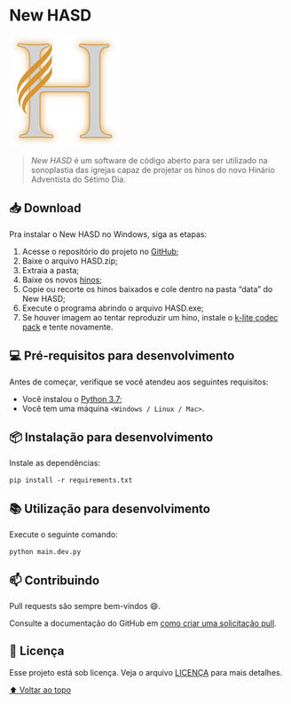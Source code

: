 # New HASD

<img src="res/img/splash.png" height="200">

> _New HASD_ é um software de código aberto para ser utilizado na sonoplastia das igrejas capaz de projetar os hinos do novo Hinário Adventista do Sétimo Dia.

## 📥 Download

Pra instalar o New HASD no Windows, siga as etapas:

1. Acesse o repositório do projeto no [GitHub](https://github.com/luanws/new-hasd/releases/latest);
2. Baixe o arquivo HASD.zip;
3. Extraia a pasta;
4. Baixe os novos [hinos](https://drive.google.com/drive/folders/1XVaDUblS-r2XMgi-eb-MCYhw2xhq-tiV?usp=sharing);
5. Copie ou recorte os hinos baixados e cole dentro na pasta “data” do New HASD;
6. Execute o programa abrindo o arquivo HASD.exe;
7. Se houver imagem ao tentar reproduzir um hino, instale o [k-lite codec pack](https://drive.google.com/file/d/1b4MPId_NZPkwFL5Qnt5PyDy9iXKoQ9qs/view?usp=sharing) e tente novamente.

## 💻 Pré-requisitos para desenvolvimento

Antes de começar, verifique se você atendeu aos seguintes requisitos:

* Você instalou o [Python 3.7](https://www.python.org/);
* Você tem uma máquina `<Windows / Linux / Mac>`.

## 📦 Instalação para desenvolvimento

Instale as dependências:

```
pip install -r requirements.txt
```

## 📚 Utilização para desenvolvimento

Execute o seguinte comando:

```
python main.dev.py
```

## 📫 Contribuindo

Pull requests são sempre bem-vindos 😄.

Consulte a documentação do GitHub em [como criar uma solicitação pull](https://help.github.com/en/github/collaborating-with-issues-and-pull-requests/creating-a-pull-request).

## 📝 Licença

Esse projeto está sob licença. Veja o arquivo [LICENÇA](LICENSE) para mais detalhes.

[⬆ Voltar ao topo](#bible-projector)